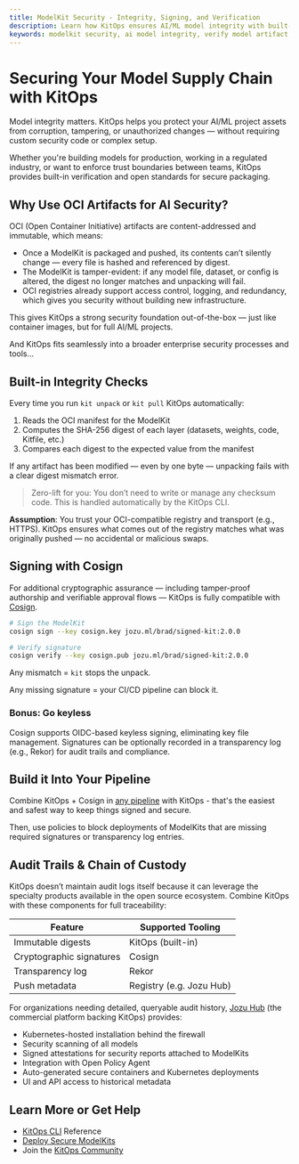 ```yaml
---
title: ModelKit Security - Integrity, Signing, and Verification
description: Learn how KitOps ensures AI/ML model integrity with built-in SHA-256 verification, optional Cosign signing, and integration with transparency logs. Secure your AI supply chain from development to deployment.
keywords: modelkit security, ai model integrity, verify model artifact, cosign signing ml, oci security mlops, secure ai packaging, reproducible ml deployment, transparency logs, digests sha256, rekor
---
```


# Securing Your Model Supply Chain with KitOps

Model integrity matters. KitOps helps you protect your AI/ML project assets from corruption, tampering, or unauthorized changes — without requiring custom security code or complex setup.

Whether you're building models for production, working in a regulated industry, or want to enforce trust boundaries between teams, KitOps provides built-in verification and open standards for secure packaging.

## Why Use OCI Artifacts for AI Security?

OCI (Open Container Initiative) artifacts are content-addressed and immutable, which means:
- Once a ModelKit is packaged and pushed, its contents can’t silently change — every file is hashed and referenced by digest.
- The ModelKit is tamper-evident: if any model file, dataset, or config is altered, the digest no longer matches and unpacking will fail.
- OCI registries already support access control, logging, and redundancy, which gives you security without building new infrastructure.

This gives KitOps a strong security foundation out-of-the-box — just like container images, but for full AI/ML projects.

And KitOps fits seamlessly into a broader enterprise security processes and tools...

## Built-in Integrity Checks

Every time you run `kit unpack` or `kit pull` KitOps automatically:
1.	Reads the OCI manifest for the ModelKit
2.	Computes the SHA-256 digest of each layer (datasets, weights, code, Kitfile, etc.)
3.	Compares each digest to the expected value from the manifest

If any artifact has been modified — even by one byte — unpacking fails with a clear digest mismatch error.

> Zero-lift for you: You don’t need to write or manage any checksum code. This is handled automatically by the KitOps CLI.

**Assumption**: You trust your OCI-compatible registry and transport (e.g., HTTPS). KitOps ensures what comes out of the registry matches what was originally pushed — no accidental or malicious swaps.

## Signing with Cosign

For additional cryptographic assurance — including tamper-proof authorship and verifiable approval flows — KitOps is fully compatible with [Cosign](https://github.com/sigstore/cosign).

```sh
# Sign the ModelKit
cosign sign --key cosign.key jozu.ml/brad/signed-kit:2.0.0

# Verify signature
cosign verify --key cosign.pub jozu.ml/brad/signed-kit:2.0.0
```

Any mismatch = `kit` stops the unpack.

Any missing signature = your CI/CD pipeline can block it.

### Bonus: Go keyless

Cosign supports OIDC-based keyless signing, eliminating key file management. Signatures can be optionally recorded in a transparency log (e.g., Rekor) for audit trails and compliance.

## Build it Into Your Pipeline

Combine KitOps + Cosign in [any pipeline](./integrations/cicd.md) with KitOps - that's the easiest and safest way to keep things signed and secure.

Then, use policies to block deployments of ModelKits that are missing required signatures or transparency log entries.

## Audit Trails & Chain of Custody

KitOps doesn’t maintain audit logs itself because it can leverage the specialty products available in the open source ecosystem. Combine KitOps with these components for full traceability:

| Feature | Supported Tooling |
| --- | --- |
| Immutable digests | KitOps (built-in) |
| Cryptographic signatures | Cosign |
| Transparency log | Rekor |
| Push metadata | Registry (e.g. Jozu Hub) |

For organizations needing detailed, queryable audit history, [Jozu Hub](https://jozu.com/) (the commercial platform backing KitOps) provides:
- Kubernetes-hosted installation behind the firewall
- Security scanning of all models
- Signed attestations for security reports attached to ModelKits
- Integration with Open Policy Agent
- Auto-generated secure containers and Kubernetes deployments
- UI and API access to historical metadata

## Learn More or Get Help
- [KitOps CLI](./cli/cli-reference.md) Reference
- [Deploy Secure ModelKits](./deploy.md)
- Join the [KitOps Community](https://discord.gg/Tapeh8agYy)